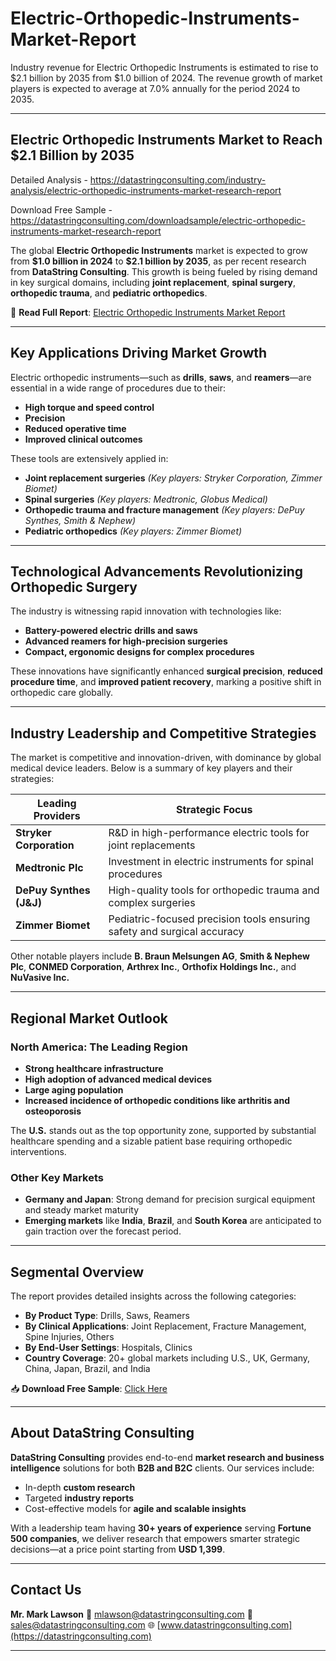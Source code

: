 # Electric-Orthopedic-Instruments-Market-Report

Industry revenue for Electric Orthopedic Instruments is estimated to rise to $2.1 billion by 2035 from $1.0 billion of 2024. The revenue growth of market players is expected to average at 7.0% annually for the period 2024 to 2035.

---

## **Electric Orthopedic Instruments Market to Reach \$2.1 Billion by 2035**

Detailed Analysis - https://datastringconsulting.com/industry-analysis/electric-orthopedic-instruments-market-research-report

Download Free Sample - https://datastringconsulting.com/downloadsample/electric-orthopedic-instruments-market-research-report

The global **Electric Orthopedic Instruments** market is expected to grow from **\$1.0 billion in 2024** to **\$2.1 billion by 2035**, as per recent research from **DataString Consulting**. This growth is being fueled by rising demand in key surgical domains, including **joint replacement**, **spinal surgery**, **orthopedic trauma**, and **pediatric orthopedics**.

📝 **Read Full Report**: [Electric Orthopedic Instruments Market Report](https://datastringconsulting.com/industry-analysis/electric-orthopedic-instruments-market-research-report)

---

## **Key Applications Driving Market Growth**

Electric orthopedic instruments—such as **drills**, **saws**, and **reamers**—are essential in a wide range of procedures due to their:

* **High torque and speed control**
* **Precision**
* **Reduced operative time**
* **Improved clinical outcomes**

These tools are extensively applied in:

* **Joint replacement surgeries**
  *(Key players: Stryker Corporation, Zimmer Biomet)*
* **Spinal surgeries**
  *(Key players: Medtronic, Globus Medical)*
* **Orthopedic trauma and fracture management**
  *(Key players: DePuy Synthes, Smith & Nephew)*
* **Pediatric orthopedics**
  *(Key players: Zimmer Biomet)*

---

## **Technological Advancements Revolutionizing Orthopedic Surgery**

The industry is witnessing rapid innovation with technologies like:

* **Battery-powered electric drills and saws**
* **Advanced reamers for high-precision surgeries**
* **Compact, ergonomic designs for complex procedures**

These innovations have significantly enhanced **surgical precision**, **reduced procedure time**, and **improved patient recovery**, marking a positive shift in orthopedic care globally.

---

## **Industry Leadership and Competitive Strategies**

The market is competitive and innovation-driven, with dominance by global medical device leaders. Below is a summary of key players and their strategies:

| **Leading Providers**    | **Strategic Focus**                                                     |
| ------------------------ | ----------------------------------------------------------------------- |
| **Stryker Corporation**  | R\&D in high-performance electric tools for joint replacements          |
| **Medtronic Plc**        | Investment in electric instruments for spinal procedures                |
| **DePuy Synthes (J\&J)** | High-quality tools for orthopedic trauma and complex surgeries          |
| **Zimmer Biomet**        | Pediatric-focused precision tools ensuring safety and surgical accuracy |

Other notable players include **B. Braun Melsungen AG**, **Smith & Nephew Plc**, **CONMED Corporation**, **Arthrex Inc.**, **Orthofix Holdings Inc.**, and **NuVasive Inc.**

---

## **Regional Market Outlook**

### **North America: The Leading Region**

* **Strong healthcare infrastructure**
* **High adoption of advanced medical devices**
* **Large aging population**
* **Increased incidence of orthopedic conditions like arthritis and osteoporosis**

The **U.S.** stands out as the top opportunity zone, supported by substantial healthcare spending and a sizable patient base requiring orthopedic interventions.

### **Other Key Markets**

* **Germany and Japan**: Strong demand for precision surgical equipment and steady market maturity
* **Emerging markets** like **India**, **Brazil**, and **South Korea** are anticipated to gain traction over the forecast period.

---

## **Segmental Overview**

The report provides detailed insights across the following categories:

* **By Product Type**: Drills, Saws, Reamers
* **By Clinical Applications**: Joint Replacement, Fracture Management, Spine Injuries, Others
* **By End-User Settings**: Hospitals, Clinics
* **Country Coverage**: 20+ global markets including U.S., UK, Germany, China, Japan, Brazil, and India

📥 **Download Free Sample**: [Click Here](https://datastringconsulting.com/downloadsample/electric-orthopedic-instruments-market-research-report)

---

## **About DataString Consulting**

**DataString Consulting** provides end-to-end **market research and business intelligence** solutions for both **B2B and B2C** clients. Our services include:

* In-depth **custom research**
* Targeted **industry reports**
* Cost-effective models for **agile and scalable insights**

With a leadership team having **30+ years of experience** serving **Fortune 500 companies**, we deliver research that empowers smarter strategic decisions—at a price point starting from **USD 1,399**.

---

## **Contact Us**

**Mr. Mark Lawson**
📧 [mlawson@datastringconsulting.com](mailto:mlawson@datastringconsulting.com)
📧 [sales@datastringconsulting.com](mailto:sales@datastringconsulting.com)
🌐 [www.datastringconsulting.com](https://datastringconsulting.com)

---
